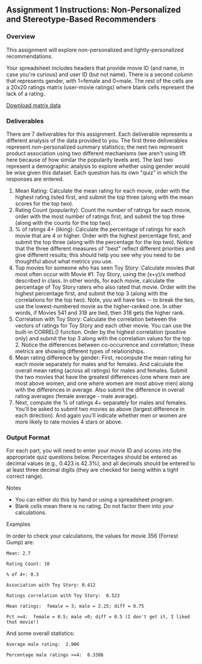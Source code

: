 ## Assignment 1 Instructions: Non-Personalized and Stereotype-Based Recommenders
### Overview 

This assignment will explore non-personalized and lightly-personalized recommendations. 

Your spreadsheet includes headers that provide movie ID (and name, in case you're curious) and user ID (but not name).  There is a second column that represents gender, with 1=female and 0=male.  The rest of the cells are a 20x20 ratings matrix (user-movie ratings) where blank cells represent the lack of a rating.  

[Download matrix data](https://drive.google.com/file/d/0BxANCLmMqAyIeDJlYWU0SG5YREE/view?usp=sharing&resourcekey=0-j8Z0Iwn4-YL42NdO70nDdg)

### Deliverables

There are 7 deliverables for this assignment. Each deliverable represents a different analysis of the data provided to you. The first three deliverables represent non-personalized summary statistics; the next two represent product association using two different mechanisms (we aren't using lift here because of how similar the popularity levels are).  The last two represent a demographic analysis to explore whether using gender would be wise given this dataset.  Each question has its own "quiz" in which the responses are entered.  

1. Mean Rating: Calculate the mean rating for each movie, order with the highest rating listed first, and submit the top three (along with the mean scores for the top two).
2. Rating Count (popularity): Count the number of ratings for each movie, order with the most number of ratings first, and submit the top three (along with the counts for the top two). 
3. % of ratings 4+ (liking): Calculate the percentage of ratings for each movie that are 4 or higher. Order with the highest percentage first, and submit the top three (along with the percentage for the top two).  Notice that the three different measures of "best" reflect different priorities and give different results; this should help you see why you need to be thoughtful about what metrics you use. 
4. Top movies for someone who has seen Toy Story: Calculate movies that most often occur with Movie #1:  Toy Story, using the (x+y)/x method described in class. In other words, for each movie, calculate the percentage of Toy Story raters who also rated that movie. Order with the highest percentage first, and submit the top 3 (along with the correlations for the top two).  Note, you will have ties -- to break the ties, use the lowest-numbered movie as the higher-ranked one.  In other words, if Movies 541 and 318 are tied, then 318 gets the higher rank.
5. Correlation with Toy Story:  Calculate the correlation between the vectors of ratings for Toy Story and each other movie.  You can use the built-in CORREL() function.  Order by the highest correlation (positive only) and submit the top 3 along with the correlation values for the top 2.  Notice the differences between co-occurrence and correlation; these metrics are showing different types of relationships.
6. Mean rating difference by gender:  First, recompute the mean rating for each movie separately for males and for females.  And calculate the overall mean rating (across all ratings) for males and females. Submit the two movies that have the greatest differences (one where men are most above women, and one where women are most above men) along with the differences in average.  Also submit the difference in overall rating averages (female average - male average).
7. Next, compute the % of ratings 4+ separately for males and females.  You'll be asked to submit two movies as above (largest difference in each direction). And again you'll indicate whether men or women are more likely to rate movies 4 stars or above.

### Output Format

For each part, you will need to enter your movie ID and scores into the appropriate quiz questions below.  Percentages should be entered as decimal values (e.g., 0.423 is 42.3%), and all decimals should be entered to at least three decimal digits (they are checked for being within a tight correct range).  

Notes
* You can either do this by hand or using a spreadsheet program.
* Blank cells mean there is no rating. Do not factor them into your calculations.

Examples

In order to check your calculations, the values for movie 356 (Forrest Gump) are:

    Mean: 2.7

    Rating Count: 10

    % of 4+: 0.3

    Association with Toy Story: 0.412

    Ratings correlation with Toy Story:  0.523

    Mean ratings:  female = 3; male = 2.25; diff = 0.75

    Pct >=4:  female = 0.5; male =0; diff = 0.5 (I don't get it, I liked that movie!)

And some overall statistics:

    Average male rating:  2.906

    Percentage male ratings >=4:  0.3386